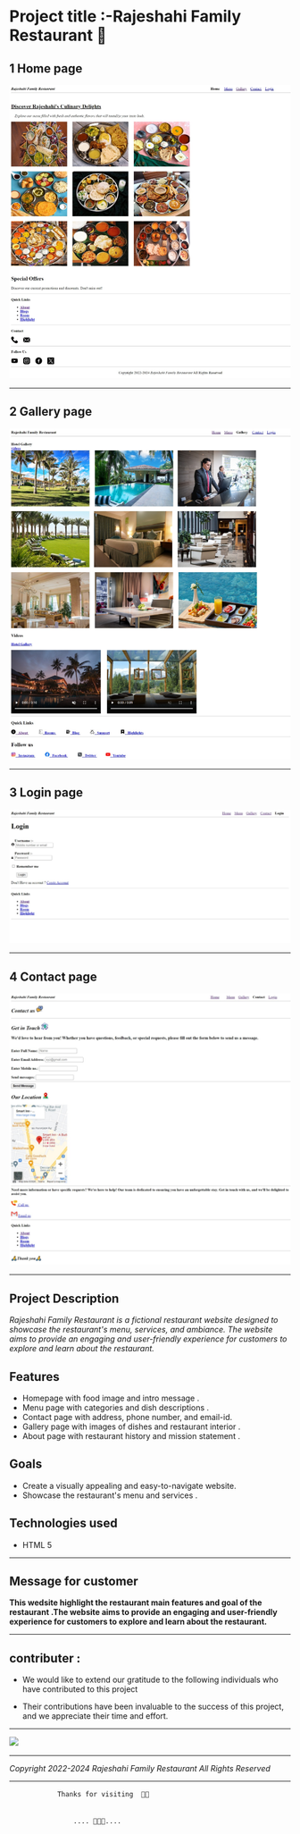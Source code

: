  # Project title :-Rajeshahi Family Restaurant 💖
 ## 1 Home page 
![Home page](./images/Home.jpeg)

---
##  2 Gallery page
![Gallery page](./images/Gallery.jpeg)

---
## 3 Login page
![Login page](./images/Login.jpeg)

---
## 4 Contact page
![Contact page](./images/contact1.jpeg)

---

## Project Description

*Rajeshahi Family Restaurant  is a fictional restaurant website designed to showcase the restaurant's menu, services, and ambiance. The website aims to provide an engaging and user-friendly experience for customers to explore and learn about the restaurant.*

## Features
- Homepage with food  image and intro message .
- Menu page with categories and dish descriptions .
- Contact page with address, phone number, and email-id.
- Gallery page with images of dishes and restaurant interior .
- About page with restaurant history and mission statement .

## Goals 
- Create a visually appealing and easy-to-navigate website.
- Showcase the restaurant's menu and services .

## Technologies used
- HTML 5

---

## Message for customer 

**This wedsite highlight the restaurant main features and goal of the restaurant .The website aims to provide an engaging and user-friendly experience for customers to explore and learn about the restaurant.**

---

## contributer :

 -  We would like to extend our gratitude to the following individuals who have contributed to this project

- Their contributions have been invaluable to the success of this project, and we appreciate their time and effort.

---

 <a href="https://github.com/prajwalgadakh07/icp9.0-html-github-group-13-project-1/graphs/contributors">
  <img src="https://contrib.rocks/image?repo=prajwalgadakh07/icp9.0-html-github-group-13-project-1" />
</a>

---






*Copyright 2022-2024 Rajeshahi Family Restaurant All Rights Reserved*

---

                Thanks for visiting  🙏🙏


                    .... 🙏🙏🙏....